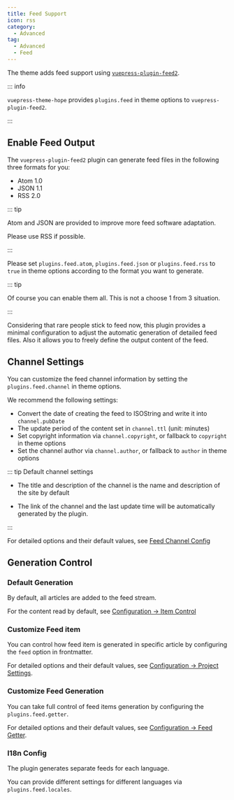 ```yaml
---
title: Feed Support
icon: rss
category:
  - Advanced
tag:
  - Advanced
  - Feed
---
```


The theme adds feed support using [`vuepress-plugin-feed2`][feed2].

::: info

`vuepress-theme-hope` provides `plugins.feed` in theme options to `vuepress-plugin-feed2`.

:::

<!-- more -->

## Enable Feed Output

The `vuepress-plugin-feed2` plugin can generate feed files in the following three formats for you:

- Atom 1.0
- JSON 1.1
- RSS 2.0

::: tip

Atom and JSON are provided to improve more feed software adaptation.

Please use RSS if possible.

:::

Please set `plugins.feed.atom`, `plugins.feed.json` or `plugins.feed.rss` to `true` in theme options according to the format you want to generate.

::: tip

Of course you can enable them all. This is not a choose 1 from 3 situation.

:::

Considering that rare people stick to feed now, this plugin provides a minimal configuration to adjust the automatic generation of detailed feed files. Also it allows you to freely define the output content of the feed.

## Channel Settings

You can customize the feed channel information by setting the `plugins.feed.channel` in theme options.

We recommend the following settings:

- Convert the date of creating the feed to ISOString and write it into `channel.pubDate`
- The update period of the content set in `channel.ttl` (unit: minutes)
- Set copyright information via `channel.copyright`, or fallback to `copyright` in theme options
- Set the channel author via `channel.author`, or fallback to `author` in theme options

::: tip Default channel settings

- The title and description of the channel is the name and description of the site by default

- The link of the channel and the last update time will be automatically generated by the plugin.

:::

For detailed options and their default values, see [Feed Channel Config][feed2-channel]

## Generation Control

### Default Generation

By default, all articles are added to the feed stream.

For the content read by default, see [Configuration → Item Control][feed2-item]

### Customize Feed item

You can control how feed item is generated in specific article by configuring the `feed` option in frontmatter.

For detailed options and their default values, see [Configuration → Project Settings][feed2-item].

### Customize Feed Generation

You can take full control of feed items generation by configuring the `plugins.feed.getter`.

For detailed options and their default values, see [Configuration → Feed Getter][feed2-getter].

### I18n Config

The plugin generates separate feeds for each language.

You can provide different settings for different languages via `plugins.feed.locales`.

[feed2]: https://vuepress-theme-hope.github.io/v2/feed/
[feed2-channel]: https://vuepress-theme-hope.github.io/v2/feed/config/channel.html
[feed2-item]: https://vuepress-theme-hope.github.io/v2/feed/config/item.html
[feed2-getter]: https://vuepress-theme-hope.github.io/v2/feed/config/getter.html
